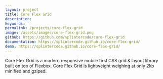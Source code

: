 ```yaml
---
layout: project
title: Core Flex Grid
description: 
keywords: 
permalink: /projects/core-flex-grid
image: /assets/images/core-flex-grid.png
github: https://github.com/splintercode/core-flex-grid
documentation: https://splintercode.github.io/core-flex-grid/
demo: https://splintercode.github.io/core-flex-grid/
---
```


Core Flex Grid is a modern responsive mobile first CSS grid & layout library built on top of Flexbox. 
Core Flex Grid is lightweight weighing at only 2kb minified and gziped.